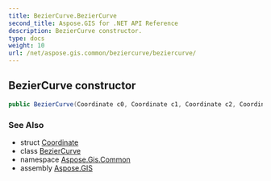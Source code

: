 ```yaml
---
title: BezierCurve.BezierCurve
second_title: Aspose.GIS for .NET API Reference
description: BezierCurve constructor. 
type: docs
weight: 10
url: /net/aspose.gis.common/beziercurve/beziercurve/
---
```

## BezierCurve constructor

```csharp
public BezierCurve(Coordinate c0, Coordinate c1, Coordinate c2, Coordinate c3)
```

### See Also

* struct [Coordinate](../../coordinate/)
* class [BezierCurve](../)
* namespace [Aspose.Gis.Common](../../beziercurve/)
* assembly [Aspose.GIS](../../../)


